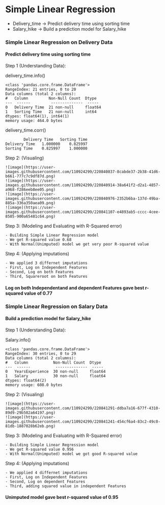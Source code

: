 
# Simple Linear Regression

- Delivery_time -> Predict delivery time using sorting time
- Salary_hike -> Build a prediction model for Salary_hike




### Simple Linear Regression on Delivery Data
#### Predict delivery time using sorting time
Step 1 (Understanding Data):
    
delivery_time.info()

    <class 'pandas.core.frame.DataFrame'>
    RangeIndex: 21 entries, 0 to 20
    Data columns (total 2 columns):
    #   Column         Non-Null Count  Dtype  
    ---  ------         --------------  -----  
    0   Delivery Time  21 non-null     float64
    1   Sorting Time   21 non-null     int64  
    dtypes: float64(1), int64(1)
    memory usage: 464.0 bytes

delivery_time.corr()

            Delivery Time	Sorting Time
    Delivery Time	1.000000	0.825997
    Sorting Time	0.825997	1.000000

Step 2: (Visualing)
    
    ![image](https://user-images.githubusercontent.com/110924299/220840837-8cabde37-2b38-41d6-b661-777c7c9df87d.png)
    ![image](https://user-images.githubusercontent.com/110924299/220840914-38a641f2-d2a1-4857-a968-f286eeb8ee05.png)
    ![image](https://user-images.githubusercontent.com/110924299/220840976-2352b6ba-137d-49ba-885a-336a350aea09.png)
    ![image](https://user-images.githubusercontent.com/110924299/220841107-e4893ab5-cccc-4cee-8505-900a65481c64.png)


Step 3: (Modeling and Evaluating with R-Squared error)

    - Building Simple Linear Regression model
    - We get R-squared value 0.68 
    - With Normal(Unimputed) model we get very poor R-squared value

Step 4: (Applying imputations)

    - We applied 3 differnet imputations
    - First, Log on Independent Features
    - Second, Log on both Features
    - Third, Squareroot on both Features

#### Log on both Independentand and dependent Features gave best r-squared value of 0.77

### Simple Linear Regression on Salary Data
#### Build a prediction model for Salary_hike

Step 1 (Understanding Data):
    
Salary.info()

    <class 'pandas.core.frame.DataFrame'>
    RangeIndex: 30 entries, 0 to 29
    Data columns (total 2 columns):
    #   Column           Non-Null Count  Dtype  
    ---  ------           --------------  -----  
    0   YearsExperience  30 non-null     float64
    1   Salary           30 non-null     float64
    dtypes: float64(2)
    memory usage: 608.0 bytes
Step 2: (Visualing)
    
    ![image](https://user-images.githubusercontent.com/110924299/220841291-ddba7a16-677f-4310-89d9-29b502a64197.png)
    ![image](https://user-images.githubusercontent.com/110924299/220841241-454cf6a4-83c2-49c0-81db-1887028b62eb.png)

    
Step 3: (Modeling and Evaluating with R-Squared error)

    - Building Simple Linear Regression model
    - We get R-squared value 0.956
    - With Normal(Unimputed) model we got good R-squared value

Step 4: (Applying imputations)

    - We applied 4 differnet imputations
    - First, Log on Independent Features
    - Second, Log on dependent Features
    - Third, adding squared value in independent Features

#### Unimputed model gave best r-squared value of 0.95
